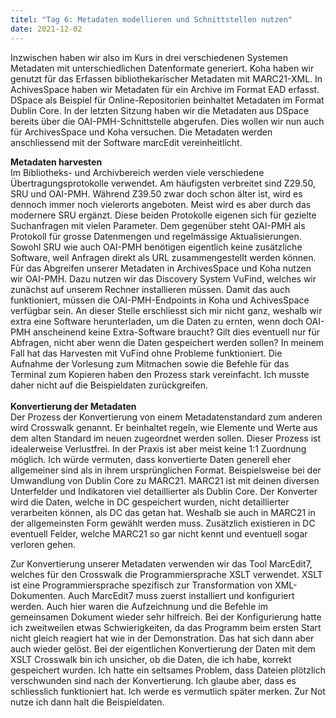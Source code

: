 ```yaml
---
titel: "Tag 6: Metadaten modellieren und Schnittstellen nutzen"
date: 2021-12-02
---
```


Inzwischen haben wir also im Kurs in drei verschiedenen Systemen Metadaten mit unterschiedlichen Datenformate generiert. Koha haben wir genutzt für das Erfassen bibliothekarischer Metadaten mit MARC21-XML. In AchivesSpace haben wir Metadaten für ein Archive im Format EAD erfasst. DSpace als Beispiel für Online-Repositorien beinhaltet Metadaten im Format Dublin Core. In der letzten Sitzung haben wir die Metadaten aus DSpace bereits über die OAI-PMH-Schnittstelle abgerufen. Dies wollen wir nun auch für ArchivesSpace und Koha versuchen. Die Metadaten werden anschliessend mit der Software marcEdit vereinheitlicht. 

**Metadaten harvesten**<br>
Im Bibliotheks- und Archivbereich werden viele verschiedene  Übertragungsprotokolle verwendet. Am häufigsten verbreitet sind Z29.50, SRU und OAI-PMH. Während Z39.50 zwar doch schon älter ist, wird es dennoch immer noch vielerorts angeboten. Meist wird es aber durch das modernere SRU ergänzt. Diese beiden Protokolle eigenen sich für gezielte Suchanfragen mit vielen Parameter. Dem gegenüber steht OAI-PMH als Protokoll für grosse Datenmengen und regelmässige Aktualisierungen. Sowohl SRU wie auch OAI-PMH benötigen eigentlich keine zusätzliche Software, weil Anfragen direkt als URL zusammengestellt werden können. 
Für das Abgreifen unserer Metadaten in ArchivesSpace und Koha nutzen wir OAI-PMH. Dazu nutzen wir das Discovery System VuFind, welches wir zunächst auf unserem Rechner installieren müssen. Damit das auch funktioniert, müssen die OAI-PMH-Endpoints in Koha und AchivesSpace verfügbar sein. An dieser Stelle erschliesst sich mir nicht ganz, weshalb wir extra eine Software herunterladen, um die Daten zu ernten, wenn doch OAI-PMH anscheinend keine Extra-Software braucht? Gilt dies eventuell nur für Abfragen, nicht aber wenn die Daten gespeichert werden sollen?
In meinem Fall hat das Harvesten mit VuFind ohne Probleme funktioniert. Die Aufnahme der Vorlesung zum Mitmachen sowie die Befehle für das Terminal zum Kopieren haben den Prozess stark vereinfacht. Ich musste daher nicht auf die Beispieldaten zurückgreifen. 
<br> <br>
**Konvertierung der Metadaten** <br>
Der Prozess der Konvertierung von einem Metadatenstandard zum anderen wird Crosswalk genannt. Er beinhaltet regeln, wie Elemente und Werte aus dem alten Standard im neuen zugeordnet werden sollen. Dieser Prozess ist idealerweise Verlustfrei. In der Praxis ist aber meist keine 1:1 Zuordnung möglich. Ich würde vermuten, dass konvertierte Daten generell eher allgemeiner sind als in ihrem ursprünglichen Format. Beispielsweise bei der Umwandlung von Dublin Core zu MARC21. MARC21 ist mit deinen diversen Unterfelder und Indikatoren viel detaillierter als Dublin Core. Der Konverter wird die Daten, welche in DC gespeichert wurden, nicht detaillierter verarbeiten können, als DC das getan hat. Weshalb sie auch in MARC21 in der allgemeinsten Form gewählt werden muss. Zusätzlich existieren in DC eventuell Felder, welche MARC21 so gar nicht kennt und eventuell sogar verloren gehen. 

Zur Konvertierung unserer Metadaten verwenden wir das Tool MarcEdit7, welches für den Crosswalk die Programmiersprache XSLT verwendet. XSLT ist eine Programmiersprache spezifisch zur Transformation von XML-Dokumenten. Auch MarcEdit7 muss zuerst installiert und konfiguriert werden. Auch hier waren die Aufzeichnung und die Befehle im gemeinsamen Dokument wieder sehr hilfreich. Bei der Konfigurierung hatte ich zweitweilen etwas Schwierigkeiten, da das Programm beim ersten Start nicht gleich reagiert hat wie in der Demonstration. Das hat sich dann aber auch wieder gelöst. Bei der eigentlichen Konvertierung der Daten mit dem XSLT Crosswalk bin ich unsicher, ob die Daten, die ich habe, korrekt gespeichert wurden. Ich hatte ein seltsames Problem, dass Dateien plötzlich verschwunden sind nach der Konvertierung. Ich glaube aber, dass es schliesslich funktioniert hat. Ich werde es vermutlich später merken. Zur Not nutze ich dann halt die Beispieldaten. 
